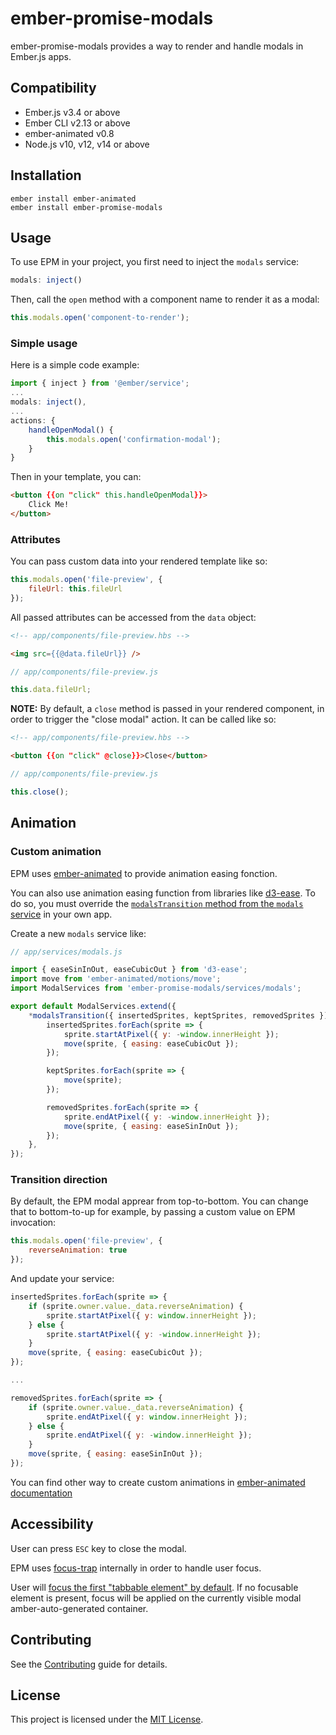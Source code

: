 ember-promise-modals
==============================================================================

ember-promise-modals provides a way to render and handle modals in Ember.js apps.


Compatibility
------------------------------------------------------------------------------

* Ember.js v3.4 or above
* Ember CLI v2.13 or above
* ember-animated v0.8
* Node.js v10, v12, v14 or above

Installation
------------------------------------------------------------------------------

```
ember install ember-animated
ember install ember-promise-modals
```

Usage
------------------------------------------------------------------------------

To use EPM in your project, you first need to inject the `modals` service:
```javascript
modals: inject()
```

Then, call the `open` method with a component name to render it as a modal:

```javascript
this.modals.open('component-to-render');
```

### Simple usage

Here is a simple code example:

```javascript
import { inject } from '@ember/service';
...
modals: inject(),
...
actions: {
    handleOpenModal() {
        this.modals.open('confirmation-modal');
    }
}
```

Then in your template, you can:

```html
<button {{on "click" this.handleOpenModal}}>
    Click Me!
</button>
```

### Attributes

You can pass custom data into your rendered template like so:
```javascript
this.modals.open('file-preview', {
    fileUrl: this.fileUrl
});
```

All passed attributes can be accessed from the `data` object:

```html
<!-- app/components/file-preview.hbs -->

<img src={{@data.fileUrl}} />
```

```javascript
// app/components/file-preview.js

this.data.fileUrl;
```

**NOTE:** By default, a `close` method is passed in your rendered component, in order to trigger the "close modal" action. It can be called like so:

```html
<!-- app/components/file-preview.hbs -->

<button {{on "click" @close}}>Close</button>
```
```javascript
// app/components/file-preview.js

this.close();
```

Animation
------------------------------------------------------------------------------

### Custom animation

EPM uses [ember-animated](https://github.com/ember-animation/ember-animated) to provide animation easing fonction.

You can also use animation easing function from libraries like [d3-ease](https://github.com/d3/d3-ease). To do so, you must override the [`modalsTransition` method from the `modals` service](https://github.com/simplabs/ember-promise-modals/blob/master/addon/services/modals.js#L19) in your own app.

Create a new `modals` service like:

```javascript
// app/services/modals.js

import { easeSinInOut, easeCubicOut } from 'd3-ease';
import move from 'ember-animated/motions/move';
import ModalServices from 'ember-promise-modals/services/modals';

export default ModalServices.extend({
    *modalsTransition({ insertedSprites, keptSprites, removedSprites }) {
        insertedSprites.forEach(sprite => {
            sprite.startAtPixel({ y: -window.innerHeight });
            move(sprite, { easing: easeCubicOut });
        });

        keptSprites.forEach(sprite => {
            move(sprite);
        });

        removedSprites.forEach(sprite => {
            sprite.endAtPixel({ y: -window.innerHeight });
            move(sprite, { easing: easeSinInOut });
        });
    },
});
```

### Transition direction

By default, the EPM modal apprear from top-to-bottom. You can change that to bottom-to-up for example, by passing a custom value on EPM invocation:

```javascript
this.modals.open('file-preview', {
    reverseAnimation: true
});
```

And update your service:

```javascript
insertedSprites.forEach(sprite => {
    if (sprite.owner.value._data.reverseAnimation) {
        sprite.startAtPixel({ y: window.innerHeight });
    } else {
        sprite.startAtPixel({ y: -window.innerHeight });
    }
    move(sprite, { easing: easeCubicOut });
});

...

removedSprites.forEach(sprite => {
    if (sprite.owner.value._data.reverseAnimation) {
        sprite.endAtPixel({ y: window.innerHeight });
    } else {
        sprite.endAtPixel({ y: -window.innerHeight });
    }
    move(sprite, { easing: easeSinInOut });
});
```

You can find other way to create custom animations in [ember-animated documentation](https://ember-animation.github.io/ember-animated/docs/transitions#custom)


Accessibility
------------------------------------------------------------------------------

User can press `ESC` key to close the modal.

EPM uses [focus-trap](https://github.com/davidtheclark/focus-trap) internally in order to handle user focus.

User will [focus the first "tabbable element" by default](https://www.w3.org/TR/wai-aria-practices-1.1/#dialog_modal). If no focusable element is present, focus will be applied on the currently visible modal amber-auto-generated container.


Contributing
------------------------------------------------------------------------------

See the [Contributing](CONTRIBUTING.md) guide for details.


License
------------------------------------------------------------------------------

This project is licensed under the [MIT License](LICENSE.md).
